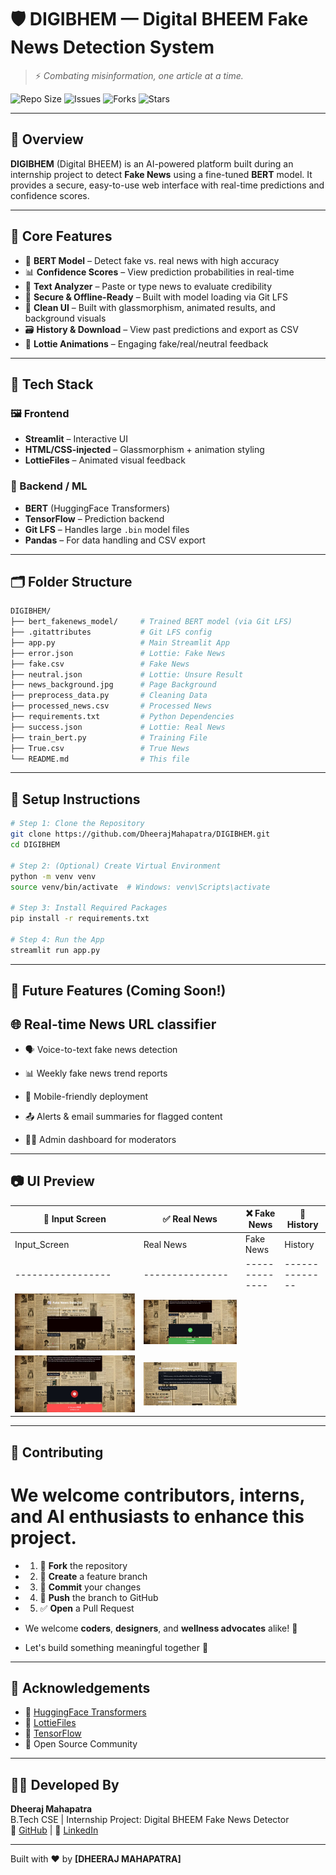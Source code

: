 # 🛡️ DIGIBHEM — Digital BHEEM Fake News Detection System

> ⚡ *Combating misinformation, one article at a time.*

![Repo Size](https://img.shields.io/github/repo-size/DheerajMahapatra/DIGIBHEM)
![Issues](https://img.shields.io/github/issues/DheerajMahapatra/DIGIBHEM)
![Forks](https://img.shields.io/github/forks/DheerajMahapatra/DIGIBHEM?style=social)
![Stars](https://img.shields.io/github/stars/DheerajMahapatra/DIGIBHEM?style=social)

---

## 🧠 Overview

**DIGIBHEM** (Digital BHEEM) is an AI-powered platform built during an internship project to detect **Fake News** using a fine-tuned **BERT** model. It provides a secure, easy-to-use web interface with real-time predictions and confidence scores.

---

## 🎯 Core Features

- 🧠 **BERT Model** – Detect fake vs. real news with high accuracy  
- 📊 **Confidence Scores** – View prediction probabilities in real-time  
- 🧾 **Text Analyzer** – Paste or type news to evaluate credibility  
- 🔐 **Secure & Offline-Ready** – Built with model loading via Git LFS  
- 🧬 **Clean UI** – Built with glassmorphism, animated results, and background visuals  
- 🗃️ **History & Download** – View past predictions and export as CSV  
- 🎥 **Lottie Animations** – Engaging fake/real/neutral feedback

---

## 🚀 Tech Stack

### 🖼 Frontend

- **Streamlit** – Interactive UI
- **HTML/CSS-injected** – Glassmorphism + animation styling
- **LottieFiles** – Animated visual feedback

### 🧠 Backend / ML

- **BERT** (HuggingFace Transformers)  
- **TensorFlow** – Prediction backend  
- **Git LFS** – Handles large `.bin` model files  
- **Pandas** – For data handling and CSV export

---

## 🗂️ Folder Structure

```bash
DIGIBHEM/
├── bert_fakenews_model/     # Trained BERT model (via Git LFS)
├── .gitattributes           # Git LFS config
├── app.py                   # Main Streamlit App
├── error.json               # Lottie: Fake News
├── fake.csv                 # Fake News
├── neutral.json             # Lottie: Unsure Result
├── news_background.jpg      # Page Background
├── preprocess_data.py       # Cleaning Data
├── processed_news.csv       # Processed News 
├── requirements.txt         # Python Dependencies
├── success.json             # Lottie: Real News
├── train_bert.py            # Training File
├── True.csv                 # True News
└── README.md                # This file
```
---
## 🔧 Setup Instructions

```bash
# Step 1: Clone the Repository
git clone https://github.com/DheerajMahapatra/DIGIBHEM.git
cd DIGIBHEM

# Step 2: (Optional) Create Virtual Environment
python -m venv venv
source venv/bin/activate  # Windows: venv\Scripts\activate

# Step 3: Install Required Packages
pip install -r requirements.txt

# Step 4: Run the App
streamlit run app.py
```
---

## 🧪 Future Features (Coming Soon!)
## 🌐 Real-time News URL classifier

- 🗣️ Voice-to-text fake news detection

- 📊 Weekly fake news trend reports

- 📱 Mobile-friendly deployment

- 📤 Alerts & email summaries for flagged content

- 🧑‍⚖️ Admin dashboard for moderators
---
## 📷 UI Preview
| 🧠 Input Screen | ✅ Real News |	❌ Fake News |	📜 History |
|-----------------|---------------|--------------|--------------|
|  Input_Screen   |   Real News   |	  Fake News  |	  History   |
|-----------------|---------------|--------------|--------------|
| ![Input_SCreen](https://raw.githubusercontent.com/DheerajMahapatra/DIGIBHEM/main/Images/Input_Screen.jpg) | ![Real_News](https://raw.githubusercontent.com/DheerajMahapatra/DIGIBHEM/main/Images/Real_News.jpg) | 
![Fake_News](https://raw.githubusercontent.com/DheerajMahapatra/DIGIBHEM/main/Images/Fake_News.jpg) | ![History](https://raw.githubusercontent.com/DheerajMahapatra/DIGIBHEM/main/Images/History.jpg) |

---

## 🤝 Contributing
# We welcome contributors, interns, and AI enthusiasts to enhance this project.

- 1. 🍴 **Fork** the repository
- 2. 🌿 **Create** a feature branch
- 3. 💾 **Commit** your changes
- 4. 🚀 **Push** the branch to GitHub
- 5. ✅ **Open** a Pull Request

- We welcome **coders**, **designers**, and **wellness advocates** alike! 🙌
- Let's build something meaningful together 💙

---

## 🙏 Acknowledgements

- 🤖 [HuggingFace Transformers](https://huggingface.co/)
- 🎨 [LottieFiles](https://lottiefiles.com/)
- 🧠 [TensorFlow](https://www.tensorflow.org/)
- 🧩 Open Source Community
  
---

## 👨‍💻 Developed By  
**Dheeraj Mahapatra**  
B.Tech CSE | Internship Project: Digital BHEEM Fake News Detector  
🔗 [GitHub](https://github.com/DheerajMahapatra) | 💼 [LinkedIn](https://linkedin.com/in/dheeraj-mahapatra-49b86128a/)

---

Built with ❤️ by **[DHEERAJ MAHAPATRA]**

